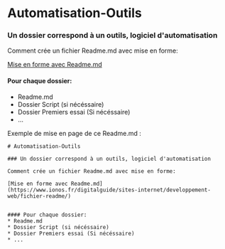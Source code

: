 # Automatisation-Outils

### Un dossier correspond à un outils, logiciel d'automatisation

Comment crée un fichier Readme.md avec mise en forme: 

[Mise en forme avec Readme.md](https://www.ionos.fr/digitalguide/sites-internet/developpement-web/fichier-readme/)


#### Pour chaque dossier:
* Readme.md
* Dossier Script (si nécéssaire)
* Dossier Premiers essai (Si nécéssaire)
* ...

Exemple de mise en page de ce Readme.md :
```
# Automatisation-Outils

### Un dossier correspond à un outils, logiciel d'automatisation

Comment crée un fichier Readme.md avec mise en forme: 

[Mise en forme avec Readme.md](https://www.ionos.fr/digitalguide/sites-internet/developpement-web/fichier-readme/)


#### Pour chaque dossier:
* Readme.md
* Dossier Script (si nécéssaire)
* Dossier Premiers essai (Si nécéssaire)
* ...
```
